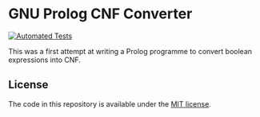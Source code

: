 # GNU Prolog CNF Converter

[![Automated Tests](https://github.com/kiancross/cnf-prolog/actions/workflows/automated-tests.yml/badge.svg?event=push)](https://github.com/kiancross/cnf-prolog/actions/workflows/automated-tests.yml)

This was a first attempt at writing a Prolog programme to convert
boolean expressions into CNF.

## License

The code in this repository is available under the
[MIT license](https://github.com/kiancross/cnf-prolog/blob/master/LICENSE).
